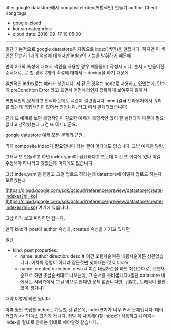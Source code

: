title: google datastore에서 compositeIndex(복합색인) 만들기
author: Cheol Kang
tags:
  - google-cloud
  - korean
categories:
  - cloud
date: 2016-09-17 19:05:00
---

일단 기본적으로 google datastore은 자동으로 index(색인)을 만듭니다. 하지만 이 색인은 단순히 1개의 속성에 대해서만 index의 기능을 발휘하기 때문에

만약 2개의 속성에 대해서 색인을 사용할 경우 예를들어) 작성자 = 나, 순서 = 만들어진 순서대로, 로 할 경우 2개의 속성에 대해서 indexing을 하기 때문에

일반적인 index로는 에러가 생깁니다. 저 같은 경우는 node로 사용하고 있었는데, 단순히 preCondition Error 라고 뜨면서 어떤에러인지 정확하게 보여주지 않아서

복합색인의 문제라고 인식하는데도 시간이 걸렸습니다. ㅠㅠ.(결국 브라우저에서 쿼리를 했는데 복합색인이 없어서 안됩니다. 라고 떠서 알게되었습니다)

근데 또 예제를 보면 복합색인이 필요한 예제가 복합색인 없이 잘 실행되기 때문에 필요없다고 생각했는데 그건 또 아니더군요.

[google datastore 예제](https://cloud.google.com/datastore/docs/concepts/queries?hl=ko) 모든 문제의 근원.

딱히 composite index가 필요합니다 라는 글이 어디에도 없습니다. 그냥 예제만 달랑.

그래서 또 만들려고 하면 index.yaml이 필요하다고 뜨는데 이건 또 어디에 있나 이걸 수정해야 하나라고 찾았는데 어디에도 없습니다.

그냥 index.yaml을 만들고 그걸 업로드 하라는데 datastore에 어떻게 업로드 하는지 모르겠는데 

[https://cloud.google.com/sdk/gcloud/reference/preview/datastore/create-indexes?hl=ko](https://cloud.google.com/sdk/gcloud/reference/preview/datastore/create-indexes?hl=ko) 여기에 있습니다.

그냥 이거 보고 따라하면 됩니다.


만약 kind가 post에 author 속성과, created 속성을 가지고 있다면

일단
- kind: post
  properties:
  - name: author
    direction: desc # 이건 오림차순이든 내림차순이든 상관없습니다. 어차피 정렬이 아니라 같은것만 찾아내는 것 이니까요
  - name: created
    direction: desc # 이건 내림차순을 하면 최신순대로, 오름차순으로 하면 옛날순서대로 나오는데, 그 순서를 못바꿉니다.(일단 datastore 내에서는 서버측에서 그걸 역으로 한다면 문제 없습니다만, 귀찮고, 트래픽이 훨씬 많이 생기니)

대략 이렇게 하면 됩니다. 

아마 훨씬 복잡한 index도 가능할 것 같은데, index크기가 너무 커서 문제입니다. 데이터크기 << 인덱스 크기가 됩니다. 정말 꼭 사용해야할 index만 사용하고 나머지는 index을 절대로 안하는 형태로 해야할것 같습니다.

